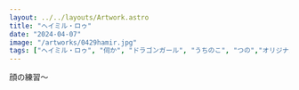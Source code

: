 ```yaml
---
layout: ../../layouts/Artwork.astro
title: "ヘイミル・ロゥ"
date: "2024-04-07"
image: "/artworks/0429hamir.jpg"
tags: ["ヘイミル・ロゥ", "伺か", "ドラゴンガール", "うちのこ", "つの","オリジナル"]
---
```


顔の練習～
